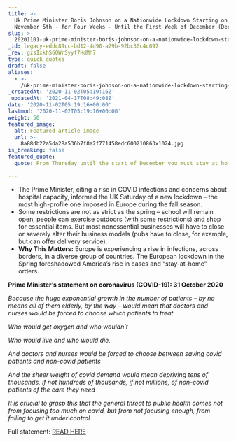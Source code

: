 ```yaml
---
title: >-
  Uk Prime Minister Boris Johnson on a Nationwide Lockdown Starting on Thursday
  November 5th - for Four Weeks - Until the First Week of December (Dec. 2).
slug: >-
  20201101-uk-prime-minister-boris-johnson-on-a-nationwide-lockdown-starting-on-thursday-november-5th-for-four-weeks-until-the-first-week-of-december-dec-2
_id: legacy-eddc89cc-bd12-4d90-a29b-92bc36c4c097
_rev: gzsIxkhSGQWrSyyf7HdMh7
type: quick_quotes
draft: false
aliases:
  - >-
    /uk-prime-minister-boris-johnson-on-a-nationwide-lockdown-starting-on-thursday-november-5th-for-four-weeks-until-the-first-week-of-december-dec-2/
_createdAt: '2020-11-02T05:19:16Z'
_updatedAt: '2021-04-17T08:49:08Z'
date: '2020-11-02T05:19:16+00:00'
lastmod: '2020-11-02T05:19:16+00:00'
weight: 50
featured_image:
  alt: Featured article image
  url: >-
    8a88db22a5da28a536b7f8a2f771458edc600210863x1024.jpg
is_breaking: false
featured_quote:
  quote: From Thursday until the start of December you must stay at home.

---
```

* The Prime Minister, citing a rise in COVID infections and concerns about hospital capacity, informed the UK Saturday of a new lockdown – the most high-profile one imposed in Europe during the fall season.
* Some restrictions are not as strict as the spring – school will remain open, people can exercise outdoors (with some restrictions) and shop for essential items. But most nonessential businesses will have to close or severely alter their business models (pubs have to close, for example, but can offer delivery service).
* **Why This Matters:** Europe is experiencing a rise in infections, across borders, in a diverse group of countries. The European lockdown in the Spring foreshadowed America’s rise in cases and “stay-at-home” orders.

**Prime Minister’s statement on coronavirus (COVID-19): 31 October 2020**

_Because the huge exponential growth in the number of patients – by no means all of them elderly, by the way – would mean that doctors and nurses would be forced to choose which patients to treat_

_Who would get oxygen and who wouldn’t_

_Who would live and who would die,_

_And doctors and nurses would be forced to choose between saving covid patients and non-covid patients_

_And the sheer weight of covid demand would mean depriving tens of thousands, if not hundreds of thousands, if not millions, of non-covid patients of the care they need_

_It is crucial to grasp this that the general threat to public health comes not from focusing too much on covid, but from not focusing enough, from failing to get it under control_

Full statement: [READ HERE](https://www.gov.uk/government/speeches/prime-ministers-statement-on-coronavirus-covid-19-31-october-2020)